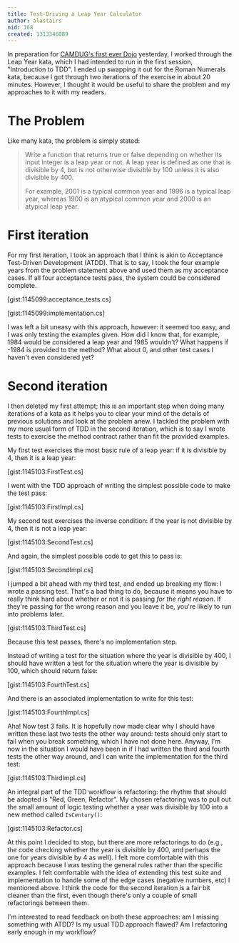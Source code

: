 ```yaml
---
title: Test-Driving a Leap Year Calculator
author: alastairs
nid: 168
created: 1313346889
---
```

In preparation for [CAMDUG's first ever Dojo](http://codebork.com/2011/08/14/camdugs-first-ever-dojo.html) yesterday, I worked through the Leap Year kata, which I had intended to run in the first session, "Introduction to TDD".  I ended up swapping it out for the Roman Numerals kata, because I got through two iterations of the exercise in about 20 minutes.  However, I thought it would be useful to share the problem and my approaches to it with my readers.  
<!--break-->
The Problem
========

Like many kata, the problem is simply stated:

> Write a function that returns true or false depending on whether its input integer is a leap
> year or not.  A leap year is defined as one that is divisible by 4, but is not otherwise divisible by 
> 100 unless it is also divisible by 400.
>
> For example, 2001 is a typical common year and 1996 is a typical leap year, whereas 1900 is an
> atypical common year and 2000 is an atypical leap year.

First iteration
========

For my first iteration, I took an approach that I think is akin to Acceptance Test-Driven Development (ATDD).  That is to say, I took the four example years from the problem statement above and used them as my acceptance cases.  If all four acceptance tests pass, the system could be considered complete.  

[gist:1145099:acceptance_tests.cs]

[gist:1145099:implementation.cs]

I was left a bit uneasy with this approach, however: it seemed too easy, and I was only testing the examples given.  How did I know that, for example, 1984 would be considered a leap year and 1985 wouldn't?  What happens if -1984 is provided to the method?  What about 0, and other test cases I haven't even considered yet?

Second iteration
==========

I then deleted my first attempt; this is an important step when doing many iterations of a kata as it helps you to clear your mind of the details of previous solutions and look at the problem anew.  I tackled the problem with my more usual form of TDD in the second iteration, which is to say I wrote tests to exercise the method contract rather than fit the provided examples.  

My first test exercises the most basic rule of a leap year: if it is divisible by 4, then it is a leap year:

[gist:1145103:FirstTest.cs]

I went with the TDD approach of writing the simplest possible code to make the test pass:

[gist:1145103:FirstImpl.cs]

My second test exercises the inverse condition: if the year is not divisible by 4, then it is not a leap year:

[gist:1145103:SecondTest.cs]

And again, the simplest possible code to get this to pass is:

[gist:1145103:SecondImpl.cs]

I jumped a bit ahead with my third test, and ended up breaking my flow: I wrote a passing test.  That's a bad thing to do, because it means you have to really think hard about whether or not it is passing *for the right reason*.  If they're passing for the wrong reason and you leave it be, you're likely to run into problems later.  

[gist:1145103:ThirdTest.cs]

Because this test passes, there's no implementation step.  

Instead of writing a test for the situation where the year is divisible by 400, I should have written a test for the situation where the year is divisible by 100, which should return false:

[gist:1145103:FourthTest.cs]

And there is an associated implementation to write for this test:

[gist:1145103:FourthImpl.cs]

Aha!  Now test 3 fails.  It is hopefully now made clear why I should have written these last two tests the other way around: tests should only start to fail when you break something, which I have not done here.  Anyway, I'm now in the situation I would have been in if I had written the third and fourth tests the other way around, and I can write the implementation for the third test:

[gist:1145103:ThirdImpl.cs]

An integral part of the TDD workflow is refactoring: the rhythm that should be adopted is "Red, Green, Refactor".  My chosen refactoring was to pull out the small amount of logic testing whether a year was divisible by 100 into a new method called `IsCentury()`:

[gist:1145103:Refactor.cs]

At this point I decided to stop, but there are more refactorings to do (e.g., the code checking whether the year is divisible by 400, and perhaps the one for years divisible by 4 as well).  I felt more comfortable with this approach because I was testing the general rules rather than the specific examples.  I felt comfortable with the idea of extending this test suite and implementation to handle some of the edge cases (negative numbers, etc) I mentioned above.  I think the code for the second iteration is a fair bit cleaner than the first, even though there's only a couple of small refactorings between them.  

I'm interested to read feedback on both these approaches: am I missing something with ATDD?  Is my usual TDD approach flawed?  Am I refactoring early enough in my workflow?  
